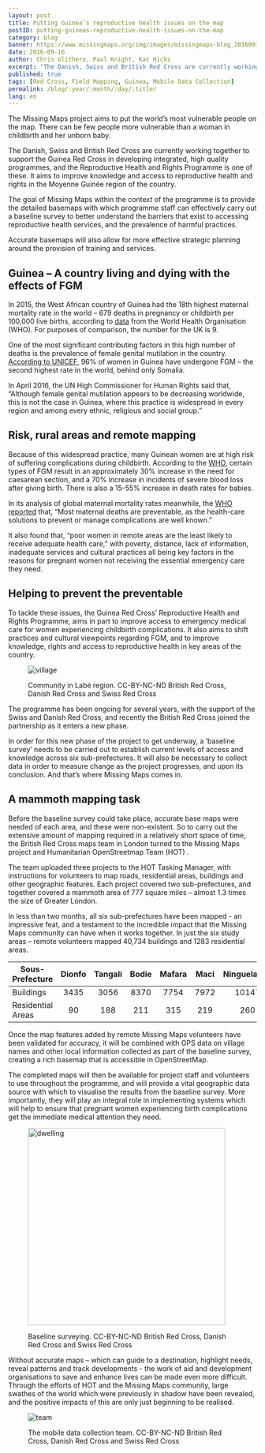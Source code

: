 ```yaml
---
layout: post
title: Putting Guinea’s reproductive health issues on the map
postID: putting-guineas-reproductive-health-issues-on-the-map
category: blog
banner: https://www.missingmaps.org/img/images/missingmaps-blog_20160916_banner.jpg
date: 2016-09-16
author: Chris Glithero, Paul Knight, Kat Hicks
excerpt: "The Danish, Swiss and British Red Cross are currently working together to support the Guinea Red Cross in developing integrated, high quality programmes, and the Reproductive Health and Rights Programme is one of these. It aims to improve knowledge and access to reproductive health and rights in the Moyenne Guinée region of the country."
published: true
tags: [Red Cross, Field Mapping, Guinea, Mobile Data Collection]
permalink: /blog/:year/:month/:day/:title/
lang: en
---
```


The Missing Maps project aims to put the world’s most vulnerable people on the map. There can be few people more vulnerable than a woman in childbirth and her unborn baby.

The Danish, Swiss and British Red Cross are currently working together to support the Guinea Red Cross in developing integrated, high quality programmes, and the Reproductive Health and Rights Programme is one of these. It aims to improve knowledge and access to reproductive health and rights in the Moyenne Guinée region of the country.

The goal of Missing Maps within the context of the programme is to provide the detailed basemaps with which programme staff can effectively carry out a baseline survey to better understand the barriers that exist to accessing reproductive health services, and the prevalence of harmful practices.

Accurate basemaps will also allow for more effective strategic planning around the provision of training and services.

## Guinea – A country living and dying with the effects of FGM

In 2015, the West African country of Guinea had the 18th highest maternal mortality rate in the world – 679 deaths in pregnancy or childbirth per 100,000 live births, according to [data](http://data.worldbank.org/indicator/SH.STA.MMRT/countries/GN?display=default) from the World Health Organisation (WHO). For purposes of comparison, the number for the UK is 9.

One of the most significant contributing factors in this high number of deaths is the prevalence of female genital mutilation in the country. [According to UNICEF](http://www.unicef.org/media/files/UNICEF_FGM_report_July_2013_Hi_res.pdf), 96% of women in Guinea have undergone FGM – the second highest rate in the world, behind only Somalia.

In April 2016, the UN High Commissioner for Human Rights said that, “Although female genital mutilation appears to be decreasing worldwide, this is not the case in Guinea, where this practice is widespread in every region and among every ethnic, religious and social group.”

## Risk, rural areas and remote mapping

Because of this widespread practice, many Guinean women are at high risk of suffering complications during childbirth. According to the [WHO](http://www.who.int/mediacentre/news/releases/2006/pr30/en/), certain types of FGM result in an approximately 30% increase in the need for caesarean section, and a 70% increase in incidents of severe blood loss after giving birth. There is also a 15-55% increase in death rates for babies.

In its analysis of global maternal mortality rates meanwhile, the [WHO reported](http://www.who.int/mediacentre/factsheets/fs348/en/) that, “Most maternal deaths are preventable, as the health-care solutions to prevent or manage complications are well known.”

It also found that, “poor women in remote areas are the least likely to receive adequate health care,” with poverty, distance, lack of information, inadequate services and cultural practices all being key factors in the reasons for pregnant women not receiving the essential emergency care they need.

## Helping to prevent the preventable

To tackle these issues, the Guinea Red Cross’ Reproductive Health and Rights Programme, aims in part to improve access to emergency medical care for women experiencing childbirth complications. It also aims to shift practices and cultural viewpoints regarding FGM, and to improve knowledge, rights and access to reproductive health in key areas of the country.

<figure>
<img src="https://www.missingmaps.org/img/images/missingmaps-blog_20160916_village.jpg" alt="village">
<p class="caption">Community in Labé region. CC-BY-NC-ND British Red Cross, Danish Red Cross and Swiss Red Cross</p>
</figure>

The programme has been ongoing for several years, with the support of the Swiss and Danish Red Cross, and recently the British Red Cross joined the partnership as it enters a new phase.

In order for this new phase of the project to get underway, a ‘baseline survey’ needs to be carried out to establish current levels of access and knowledge across six sub-prefectures. It will also be necessary to collect data in order to measure change as the project progresses, and upon its conclusion. And that’s where Missing Maps comes in.

## A mammoth mapping task

Before the baseline survey could take place, accurate base maps were needed of each area, and these were non-existent. So to carry out the extensive amount of mapping required in a relatively short space of time, the British Red Cross maps team in London turned to the Missing Maps project and Humanitarian OpenStreetmap Team (HOT) .

The team uploaded three projects to the HOT Tasking Manager, with instructions for volunteers to map roads, residential areas, buildings and other geographic features. Each project covered two sub-prefectures, and together covered a mammoth area of 777 square miles – almost 1.3 times the size of Greater London.

In less than two months, all six sub-prefectures have been mapped - an impressive feat, and a testament to the incredible impact that the Missing Maps community can have when it works together. In just the six study areas – remote volunteers mapped 40,734 buildings and 1283 residential areas.




| Sous-Prefecture    | Dionfo | Tangali |	Bodie  |	Mafara |	Maci |	Ninguelande | *Total*   |
| -------------------|:------:|:-------:|:------:|:-------:|:-----:|:------------:|:---------:|
| Buildings          | 3435   |3056	    | 8370   |	7754   |7972   |10147         |40734      |
| Residential Areas  | 90     |188	    |211     |	315    |219    |260           |1283       |




Once the map features added by remote Missing Maps volunteers have been validated for accuracy, it will be combined with GPS data on village names and other local information collected as part of the baseline survey, creating a rich basemap that is accessible in OpenStreetMap.

The completed maps will then be available for project staff and volunteers to use throughout the programme, and will provide a vital geographic data source with which to visualise the results from the baseline survey.  More importantly, they will play an integral role in implementing systems which will help to ensure that pregnant women experiencing birth complications get the immediate medical attention they need.

<figure>
<img src="https://www.missingmaps.org/img/images/missingmaps-blog_20160916_dwelling.jpg" alt="dwelling" style="width: 400px;">
<p class="caption">Baseline surveying. CC-BY-NC-ND British Red Cross, Danish Red Cross and Swiss Red Cross</p>
</figure>

Without accurate maps – which can guide to a destination, highlight needs, reveal patterns and track developments - the work of aid and development organisations to save and enhance lives can be made even more difficult. Through the efforts of HOT and the Missing Maps community, large swathes of the world which were previously in shadow have been revealed, and the positive impacts of this are only just beginning to be realised.

<figure>
<img src="https://www.missingmaps.org/img/images/missingmaps-blog_20160916_team.jpg" alt="team">
<p class="caption">The mobile data collection team. CC-BY-NC-ND British Red Cross, Danish Red Cross and Swiss Red Cross</p>
</figure>
